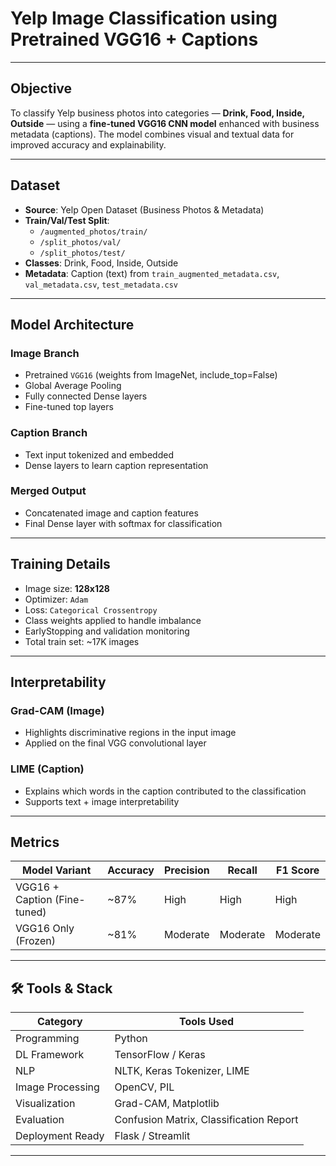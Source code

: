 # Yelp Image Classification using Pretrained VGG16 + Captions

---

## Objective

To classify Yelp business photos into categories — **Drink, Food, Inside, Outside** — using a **fine-tuned VGG16 CNN model** enhanced with business metadata (captions). The model combines visual and textual data for improved accuracy and explainability.

---

## Dataset

- **Source**: Yelp Open Dataset (Business Photos & Metadata)
- **Train/Val/Test Split**:
  - `/augmented_photos/train/`
  - `/split_photos/val/`
  - `/split_photos/test/`
- **Classes**: Drink, Food, Inside, Outside
- **Metadata**: Caption (text) from `train_augmented_metadata.csv`, `val_metadata.csv`, `test_metadata.csv`

---

## Model Architecture

### Image Branch
- Pretrained `VGG16` (weights from ImageNet, include_top=False)
- Global Average Pooling
- Fully connected Dense layers
- Fine-tuned top layers

###  Caption Branch
- Text input tokenized and embedded
- Dense layers to learn caption representation

###  Merged Output
- Concatenated image and caption features
- Final Dense layer with softmax for classification

---

##  Training Details

- Image size: **128x128**
- Optimizer: `Adam`
- Loss: `Categorical Crossentropy`
- Class weights applied to handle imbalance
- EarlyStopping and validation monitoring
- Total train set: ~17K images

---

##  Interpretability

###  Grad-CAM (Image)
- Highlights discriminative regions in the input image
- Applied on the final VGG convolutional layer

###  LIME (Caption)
- Explains which words in the caption contributed to the classification
- Supports text + image interpretability

---

##  Metrics

| Model Variant              | Accuracy | Precision | Recall | F1 Score |
|----------------------------|----------|-----------|--------|----------|
| VGG16 + Caption (Fine-tuned) | ~87%     | High      | High   | High     |
| VGG16 Only (Frozen)         | ~81%     | Moderate  | Moderate| Moderate |

---

## 🛠️ Tools & Stack

| Category         | Tools Used                        |
|------------------|-----------------------------------|
| Programming      | Python                            |
| DL Framework     | TensorFlow / Keras                |
| NLP              | NLTK, Keras Tokenizer, LIME       |
| Image Processing | OpenCV, PIL                       |
| Visualization    | Grad-CAM, Matplotlib              |
| Evaluation       | Confusion Matrix, Classification Report |
| Deployment Ready | Flask / Streamlit                 |

---
